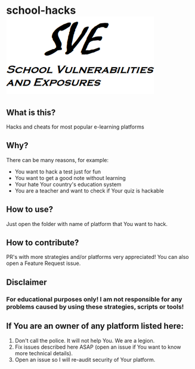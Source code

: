 # school-hacks ![SVE](SVE.png)
## What is this?
Hacks and cheats for most popular e-learning platforms
## Why?
There can be many reasons, for example:
- You want to hack a test just for fun
- You want to get a good note without learning
- Your hate Your country's education system
- You are a teacher and want to check if Your quiz is hackable
## How to use?
Just open the folder with name of platform that You want to hack.
## How to contribute?
PR's with more strategies and/or platforms very appreciated!
You can also open a Feature Request issue.
## Disclaimer
### For educational purposes only! I am not responsible for any problems caused by using these strategies, scripts or tools! 
## If You are an owner of any platform listed here:
1. Don't call the police. It will not help You. We are a legion.
2. Fix issues described here ASAP (open an issue if You want to know more technical details).
3. Open an issue so I will re-audit security of Your platform.